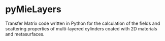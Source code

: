 # pyMieLayers
Transfer Matrix code written in Python for the calculation of the fields and scattering properties of multi-layered cylinders coated with 2D materials and metasurfaces. 
